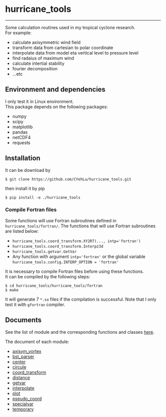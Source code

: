 # hurricane_tools
-----

Some calculation routines used in my tropical cyclone research.   
For example:
* calculate axisymmetric wind field
* transform data from cartesian to polar coordinate
* interpolate data from model eta vertical level to pressure level
* find radaius of maximum wind
* calculate intertial stability
* fourier decomposition
* ...etc

## Environment and dependencies

I only test it in Linux environment.  
This package depends on the following packages:
* numpy
* scipy
* matplotlib
* pandas
* netCDF4
* requests


## Installation

It can be download by

    $ git clone https://github.com/CYehLu/hurricane_tools.git
    
then install it by pip

    $ pip install -e ./hurricane_tools
    

### Compile Fortran files
Some functions will use Fortran subroutines defined in `hurricane_tools/fortran/`. The functions that will use Fortran subroutines are listed below:

* `hurricane_tools.coord_transform.XY2RT(..., intp='fortran')`
* `hurricane_tools.coord_transform.Interpz3d`
* `hurricane_tools.getvar.GetVar`
* Any function with argument `intp='fortran'` or the global variable `hurricane_tools.config.INTERP_OPTION = 'fortran'`  

It is necessary to compile Fortran files before using these functions.  
It can be compiled by the following steps:

    $ cd hurricane_tools/hurricane_tools/fortran
    $ make
    
It will generate 7 `*.so` files if the compilation is successful. Note that I only test it with `gfortran` compiler.  


## Documents
See the list of module and the corresponding functions and classes [here](./doc/table.md).  

The document of each module:  
* [axisym_vortex](./doc/documents/axisym_vortex.md)  
* [bst_parser](./doc/documents/bst_parser.md)  
* [center](./doc/documents/center.md)  
* [circule](./doc/documents/circular.md)  
* [coord_transform](./doc/documents/coord_transform.md)  
* [distance](./doc/documents/distance.md)  
* [getvar](./doc/documents/getvar.md)  
* [interpolate](./doc/documents/interpolate.md)  
* [plot](./doc/documents/plot.md)  
* [pseudo_coord](./doc/documents/pseudo_coord.md)  
* [specialvar](./doc/documents/specialvar.md)  
* [temporary](./doc/documents/temporary.md)  
